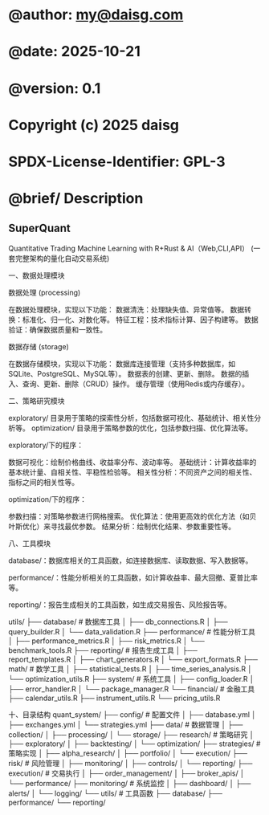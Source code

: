 # @author: my@daisg.com
# @date: 2025-10-21
# @version: 0.1
# Copyright (c) 2025 daisg
# SPDX-License-Identifier: GPL-3
# @brief/ Description
## SuperQuant
Quantitative Trading Machine Learning with R+Rust & AI（Web,CLI,API）
(一套完整架构的量化自动交易系统)

一、数据处理模块

数据处理 (processing)

在数据处理模块，实现以下功能：
数据清洗：处理缺失值、异常值等。
数据转换：标准化、归一化、对数化等。
特征工程：技术指标计算、因子构建等。
数据验证：确保数据质量和一致性。

数据存储 (storage)

在数据存储模块，实现以下功能：
数据库连接管理（支持多种数据库，如SQLite、PostgreSQL、MySQL等）。
数据表的创建、更新、删除。
数据的插入、查询、更新、删除（CRUD）操作。
缓存管理（使用Redis或内存缓存）。

二、策略研究模块

exploratory/ 目录用于策略的探索性分析，包括数据可视化、基础统计、相关性分析等。
optimization/ 目录用于策略参数的优化，包括参数扫描、优化算法等。

exploratory/下的程序：

数据可视化：绘制价格曲线、收益率分布、波动率等。
基础统计：计算收益率的基本统计量、自相关性、平稳性检验等。
相关性分析：不同资产之间的相关性、指标之间的相关性等。

optimization/下的程序：

参数扫描：对策略参数进行网格搜索。
优化算法：使用更高效的优化方法（如贝叶斯优化）来寻找最优参数。
结果分析：绘制优化结果、参数重要性等。


八、工具模块

database/：数据库相关的工具函数，如连接数据库、读取数据、写入数据等。

performance/：性能分析相关的工具函数，如计算收益率、最大回撤、夏普比率等。

reporting/：报告生成相关的工具函数，如生成交易报告、风险报告等。

utils/
├── database/              # 数据库工具
│   ├── db_connections.R
│   ├── query_builder.R
│   └── data_validation.R
├── performance/          # 性能分析工具
│   ├── performance_metrics.R
│   ├── risk_metrics.R
│   └── benchmark_tools.R
├── reporting/            # 报告生成工具
│   ├── report_templates.R
│   ├── chart_generators.R
│   └── export_formats.R
├── math/                 # 数学工具
│   ├── statistical_tests.R
│   ├── time_series_analysis.R
│   └── optimization_utils.R
├── system/               # 系统工具
│   ├── config_loader.R
│   ├── error_handler.R
│   └── package_manager.R
└── financial/           # 金融工具
    ├── calendar_utils.R
    ├── instrument_utils.R
    └── pricing_utils.R
    
十、目录结构
quant_system/
├── config/                 # 配置文件
│   ├── database.yml
│   ├── exchanges.yml
│   └── strategies.yml
├── data/                   # 数据管理
│   ├── collection/
│   ├── processing/
│   └── storage/
├── research/               # 策略研究
│   ├── exploratory/
│   ├── backtesting/
│   └── optimization/
├── strategies/             # 策略实现
│   ├── alpha_research/
│   ├── portfolio/
│   └── execution/
├── risk/                   # 风险管理
│   ├── monitoring/
│   ├── controls/
│   └── reporting/
├── execution/              # 交易执行
│   ├── order_management/
│   ├── broker_apis/
│   └── performance/
├── monitoring/             # 系统监控
│   ├── dashboard/
│   ├── alerts/
│   └── logging/
└── utils/                  # 工具函数
    ├── database/
    ├── performance/
    └── reporting/
